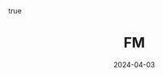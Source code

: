 ---
order: 10
title: FM
date: 2024-04-03
categories: [Research Interest, Recommender System]
tags: [Paper Review, Data Mining, Recommender System, Collaborative Filtering, Latent Factor Model, Implicit Feedback, Hybrid Approach]
math: true
description: >-
    <ul type="square">
    <li><strong>Title</strong>: <a href="https://doi.org/10.1109/ICDM.2010.127"><code>Factorization Machines</code></a></li>
    <li><strong>Published</strong>: <em>2010</em></li>
    <li><strong>Data Set</strong>:
        <ul>
        <li><code><a href="https://www.kaggle.com/datasets/netflix-inc/netflix-prize-data">Netflix Prize</a></code></li>
        <li><code><a href="https://www.kde.cs.uni-kassel.de/wp-content/uploads/ws/dc09/dataset.html">ECML/PKDD Discovery Challenge 2009</a></code></li>
        </ul>
    </li>
    </ul>
image:
    path: /_post_refer_img/RecommenderSystem/Thumbnail.jpg
---